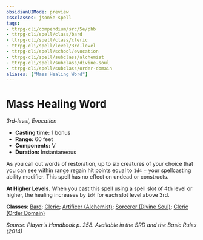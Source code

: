 ```yaml
---
obsidianUIMode: preview
cssclasses: json5e-spell
tags:
- ttrpg-cli/compendium/src/5e/phb
- ttrpg-cli/spell/class/bard
- ttrpg-cli/spell/class/cleric
- ttrpg-cli/spell/level/3rd-level
- ttrpg-cli/spell/school/evocation
- ttrpg-cli/spell/subclass/alchemist
- ttrpg-cli/spell/subclass/divine-soul
- ttrpg-cli/spell/subclass/order-domain
aliases: ["Mass Healing Word"]
---
```

# Mass Healing Word
*3rd-level, Evocation*  

- **Casting time:** 1 bonus
- **Range:** 60 feet
- **Components:** V
- **Duration:** Instantaneous

As you call out words of restoration, up to six creatures of your choice that you can see within range regain hit points equal to `1d4` + your spellcasting ability modifier. This spell has no effect on undead or constructs.

**At Higher Levels.** When you cast this spell using a spell slot of 4th level or higher, the healing increases by `1d4` for each slot level above 3rd.

**Classes**: [Bard](list-spells-classes-bard); [Cleric](list-spells-classes-cleric); [Artificer (Alchemist)](list-spells-classes-artificer-alchemist-tce); [Sorcerer (Divine Soul)](list-spells-classes-sorcerer-divine-soul-xge); [Cleric (Order Domain)](list-spells-classes-cleric-order-domain-tce)

*Source: Player's Handbook p. 258. Available in the <span title='Systems Reference Document (5.1)'>SRD</span> and the Basic Rules (2014)*